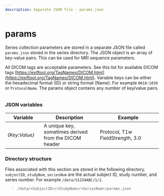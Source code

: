 ```yaml
---
description: Separate JSON file - params.json
---
```


# params

Series collection parameters are stored in a separate JSON file called `params.json` stored in the series directory. The JSON object is an array of key-value pairs. This can be used for MRI sequence parameters.

All DICOM tags are acceptable parameters. See this list for available DICOM tags [https://exiftool.org/TagNames/DICOM.html](https://exiftool.org/TagNames/DICOM.html). Variable keys can be either the hexadecimal format (ID) or string format (Name). For example `0018:1030` or `ProtocolName`. The params object contains any number of key/value pairs.

<figure><img src="https://mermaid.ink/img/pako:eNqVlFFrgzAQx7-KpAgKOrrRvTjo0_Yyxgbr2_Dlas6aVY0kcauUfvclamy1HbR9MPfP_f5eckfdk4RTJBHZCKgy5-0zLh39E5wr73X18d5GfhguKSjwzMN_OiJ6v4JkCxv0-nWaZRXmrETpDdGEwF2FghVYKumdxBPKFA4pSxTjJYjGm2i_g9vdcLkRvK6ghLyRunCrHCvte3tU1utvTHRpG9i81YZRNWX6Rf16geBrieIHzGGkdyousKxUOq2v2MIjNdBdIVNat8NUbpfzdHcpJj0bDEhrCO_MeAQUMmW5mZAJLdI9XfeImpYYUI7G7LonUzHYUXbwUTvthm99w8Tbc_Si81g1cdhrGIONO4NVI8NwBdXk6AzHN0wezdI0DXSvBN9iSEFmIAQ00cPYNKpyi3HShVuso1ZcY5zYh4le4_3Xg4_zeXDu6rei2WKxsOlfRlUW3Vc7EpACRQGM6g_G3hSIicqwwJhEOqSYQp2rmMTlQaN1pUeCL5QpLkiUQi4xIFArvmrKhERK1GihZwb6-1MMlP73fnFu9eEPqquZ5w?type=png" alt=""><figcaption></figcaption></figure>

### JSON variables

<table data-full-width="true"><thead><tr><th width="137.4">Variable</th><th width="345">Description</th><th width="366">Example</th></tr></thead><tbody><tr><td><em>{Key:Value}</em></td><td>A unique key, sometimes derived from the DICOM header</td><td>Protocol, T1w<br>FieldStrength, 3.0</td></tr></tbody></table>

### Directory structure

Files associated with this section are stored in the following directory. `subjectID`, `studyNum`, `seriesNum` are the actual subject ID, study number, and series number. For example `/data/S1234ABC/1/1`.

> `/data/<SubjectID>/<StudyNum>/<SeriesNum>/params.json`
